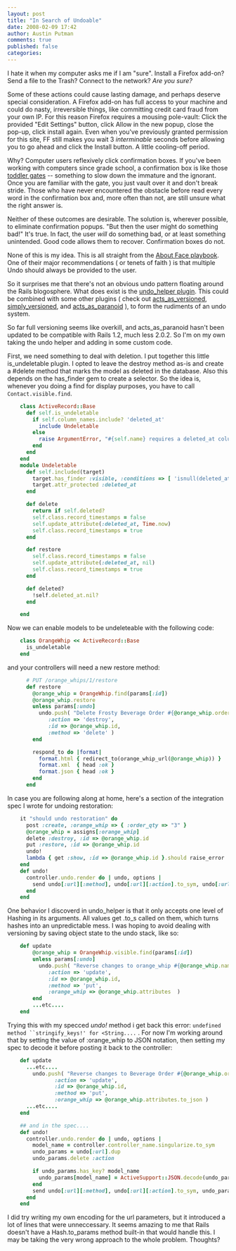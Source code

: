 ```yaml
---
layout: post
title: "In Search of Undoable"
date: 2008-02-09 17:42
author: Austin Putman
comments: true
published: false
categories: 
---
```


I hate it when my computer asks me if I am "sure".  Install a Firefox add-on?  Send a file to the Trash?  Connect to the network?  *Are you sure?*

Some of these actions could cause lasting damage, and perhaps deserve special consideration. A Firefox add-on has full access to your machine and could do nasty, irreversible things, like committing credit card fraud from your own IP.  For this reason Firefox requires a mousing pole-vault: Click the provided "Edit Settings" button, click Allow in the new popup, close the pop-up, click install again.  Even when you've previously granted permission for this site, FF still makes you wait 3 _interminable_ seconds before allowing you to go ahead and click the Install button.  A little cooling-off period.

Why?  Computer users reflexively click confirmation boxes.  If you've been working with computers since grade school, a confirmation box is like those [toddler gates](http://flickr.com/photos/schwarz/22252378/) -- something to slow down the immature and the ignorant.  Once you are familiar with the gate, you just vault over it and don't break stride.  Those who have never encountered the obstacle before read every word in the confirmation box and, more often than not, are still unsure what the right answer is.

Neither of these outcomes are desirable.  The solution is, wherever possible, to eliminate confirmation popups.  "But then the user might do something bad!"  It's true.  In fact, the user *will* do something bad, or at least something unintended.  Good code allows them to recover.  Confirmation boxes do not.

None of this is my idea.  This is all straight from the [About Face playbook](http://www.abebooks.com/servlet/BookDetailsPL?bi=894571748).  One of their major recommendations ( or tenets of faith ) is that multiple Undo should always be provided to the user.

So it surprises me that there's not an obvious undo pattern floating around the Rails blogosphere.  What does exist is the [undo_helper plugin](http://agilewebdevelopment.com/plugins/undo_helper). This could be combined with some other plugins ( check out [acts_as_versioned](http://agilewebdevelopment.com/plugins/acts_as_versioned), [simply_versioned](http://agilewebdevelopment.com/plugins/simplyversioned), and [acts_as_paranoid](http://agilewebdevelopment.com/plugins/acts_as_paranoid) ), to form the rudiments of an undo system.

So far full versioning seems like overkill, and acts_as_paranoid hasn't been updated to be compatible with Rails 1.2, much less 2.0.2.  So I'm on my own taking the undo helper and adding in some custom code.

First, we need something to deal with deletion.  I put together this little is_undeletable plugin.  I opted to leave the destroy method as-is and create a #delete method that marks the model as deleted in the database.  Also this depends on the has_finder gem to create a selector.  So the idea is, whenever you doing a find for display purposes, you have to call `Contact.visible.find`.
``` ruby
    class ActiveRecord::Base
      def self.is_undeletable
        if self.column_names.include? 'deleted_at'
          include Undeletable
        else
          raise ArgumentError, "#{self.name} requires a deleted_at column to be undeletable"
        end
      end
    end
    module Undeletable
      def self.included(target)
        target.has_finder :visible, :conditions => [ 'isnull(deleted_at)' ]
        target.attr_protected :deleted_at
      end

      def delete
        return if self.deleted?
        self.class.record_timestamps = false
        self.update_attribute(:deleted_at, Time.now)
        self.class.record_timestamps = true
      end

      def restore
        self.class.record_timestamps = false
        self.update_attribute(:deleted_at, nil)
        self.class.record_timestamps = true
      end

      def deleted?
        !self.deleted_at.nil?
      end

    end
```

Now we can enable models to be undeleteable with the following code:
``` ruby
    class OrangeWhip << ActiveRecord::Base
      is_undeletable
    end
```
and your controllers will need a new restore method:
``` ruby
      # PUT /orange_whips/1/restore
      def restore
        @orange_whip = OrangeWhip.find(params[:id])
        @orange_whip.restore
        unless params[:undo]
          undo.push( "Delete Frosty Beverage Order #{@orange_whip.order_qty}",
             :action => 'destroy',
             :id => @orange_whip.id,
             :method => 'delete' )
        end

        respond_to do |format|
          format.html { redirect_to(orange_whip_url(@orange_whip)) }
          format.xml  { head :ok }
          format.json { head :ok }
        end
      end
```
In case you are following along at home, here's a section of the integration spec I wrote for undoing restoration:
``` ruby
    it "should undo restoration" do
      post :create, :orange_whip => { :order_qty => "3" }
      @orange_whip = assigns[:orange_whip]
      delete :destroy, :id => @orange_whip.id
      put :restore, :id => @orange_whip.id
      undo!
      lambda { get :show, :id => @orange_whip.id }.should raise_error
    end
    def undo!
      controller.undo.render do | undo, options |
        send undo[:url][:method], undo[:url][:action].to_sym, undo[:url]
      end
    end
```

One behavior I discoverd in undo_helper is that it only accepts one level of Hashing in its arguments.  All values get .to_s called on them, which turns hashes into an unpredictable mess.  I was hoping to avoid dealing with versioning by saving object state to the undo stack, like so:
``` ruby
    def update
        @orange_whip = OrangeWhip.visible.find(params[:id])
        unless params[:undo]
          undo.push( "Reverse changes to orange_whip #{@orange_whip.name}",
             :action => 'update',
             :id => @orange_whip.id,
             :method => 'put',
             :orange_whip => @orange_whip.attributes  )
        end
        ...etc....
    end
```
Trying this with my specced *undo!* method i get back this error: `undefined method ``stringify_keys!' for <String....` .  For now I'm working around that by setting the value of :orange_whip to JSON notation, then setting my spec to decode it before posting it back to the controller:
``` ruby
    def update
      ...etc....
        undo.push( "Reverse changes to Beverage Order #{@orange_whip.order_qty}",
               :action => 'update',
               :id => @orange_whip.id,
               :method => 'put',
               :orange_whip => @orange_whip.attributes.to_json )
      ...etc....
    end

    ## and in the spec....
    def undo!
      controller.undo.render do | undo, options |
        model_name = controller.controller_name.singularize.to_sym
        undo_params = undo[:url].dup
        undo_params.delete :action

        if undo_params.has_key? model_name
          undo_params[model_name] = ActiveSupport::JSON.decode(undo_params[model_name])
        end
        send undo[:url][:method], undo[:url][:action].to_sym, undo_params
      end
    end
```
I did try writing my own encoding for the url parameters, but it introduced a lot of lines that were unneccessary.  It seems amazing to me that Rails doesn't have a Hash.to_params method built-in that would handle this.  I may be taking the very wrong approach to the whole problem.  Thoughts?
